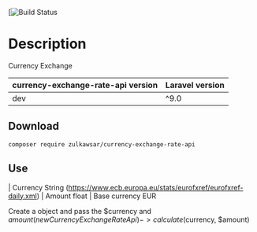 [![Build Status](https://github.com/zulkawsar/currency-exchange-rate-api)

# Description
Currency Exchange

| currency-exchange-rate-api version      | Laravel version   |
| ---                                     | ---               |
| dev                                     | ^9.0              |


## Download
```
composer require zulkawsar/currency-exchange-rate-api
```
## Use
| Currency String (https://www.ecb.europa.eu/stats/eurofxref/eurofxref-daily.xml)
| Amount float 
| Base currency EUR

Create a object and pass the $currency and $amount
(new CurrencyExchangeRateApi)->calculate($currency, $amount)
